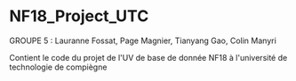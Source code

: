 # NF18_Project_UTC
GROUPE 5 : Lauranne Fossat, Page Magnier, Tianyang Gao, Colin Manyri

Contient le code du projet de l'UV de base de donnée NF18 à l'université de technologie de compiègne
